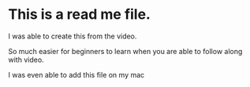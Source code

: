 # This is a read me file.

I was able to create this from the video. 

So much easier for beginners to learn when you are able to follow along with video.

I was even able to add this file on  my mac 

